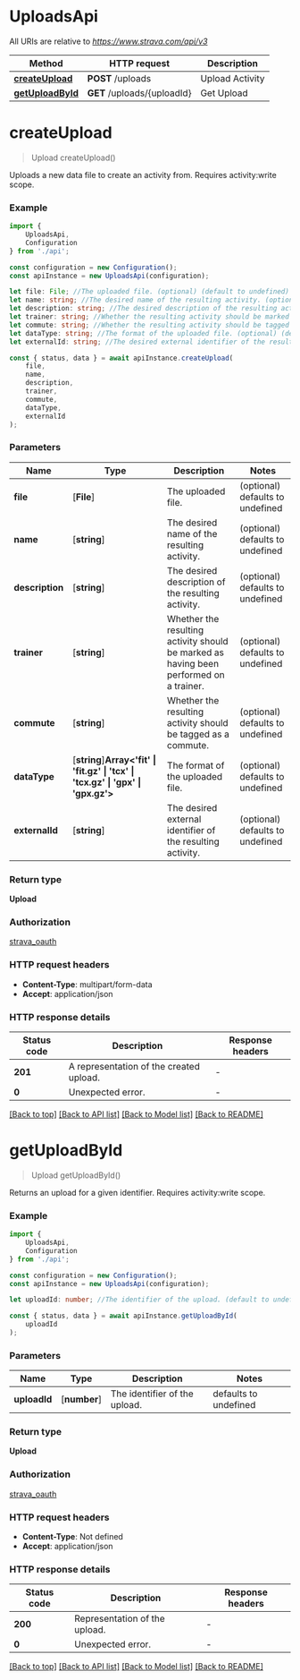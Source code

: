 # UploadsApi

All URIs are relative to *https://www.strava.com/api/v3*

|Method | HTTP request | Description|
|------------- | ------------- | -------------|
|[**createUpload**](#createupload) | **POST** /uploads | Upload Activity|
|[**getUploadById**](#getuploadbyid) | **GET** /uploads/{uploadId} | Get Upload|

# **createUpload**
> Upload createUpload()

Uploads a new data file to create an activity from. Requires activity:write scope.

### Example

```typescript
import {
    UploadsApi,
    Configuration
} from './api';

const configuration = new Configuration();
const apiInstance = new UploadsApi(configuration);

let file: File; //The uploaded file. (optional) (default to undefined)
let name: string; //The desired name of the resulting activity. (optional) (default to undefined)
let description: string; //The desired description of the resulting activity. (optional) (default to undefined)
let trainer: string; //Whether the resulting activity should be marked as having been performed on a trainer. (optional) (default to undefined)
let commute: string; //Whether the resulting activity should be tagged as a commute. (optional) (default to undefined)
let dataType: string; //The format of the uploaded file. (optional) (default to undefined)
let externalId: string; //The desired external identifier of the resulting activity. (optional) (default to undefined)

const { status, data } = await apiInstance.createUpload(
    file,
    name,
    description,
    trainer,
    commute,
    dataType,
    externalId
);
```

### Parameters

|Name | Type | Description  | Notes|
|------------- | ------------- | ------------- | -------------|
| **file** | [**File**] | The uploaded file. | (optional) defaults to undefined|
| **name** | [**string**] | The desired name of the resulting activity. | (optional) defaults to undefined|
| **description** | [**string**] | The desired description of the resulting activity. | (optional) defaults to undefined|
| **trainer** | [**string**] | Whether the resulting activity should be marked as having been performed on a trainer. | (optional) defaults to undefined|
| **commute** | [**string**] | Whether the resulting activity should be tagged as a commute. | (optional) defaults to undefined|
| **dataType** | [**string**]**Array<&#39;fit&#39; &#124; &#39;fit.gz&#39; &#124; &#39;tcx&#39; &#124; &#39;tcx.gz&#39; &#124; &#39;gpx&#39; &#124; &#39;gpx.gz&#39;>** | The format of the uploaded file. | (optional) defaults to undefined|
| **externalId** | [**string**] | The desired external identifier of the resulting activity. | (optional) defaults to undefined|


### Return type

**Upload**

### Authorization

[strava_oauth](../README.md#strava_oauth)

### HTTP request headers

 - **Content-Type**: multipart/form-data
 - **Accept**: application/json


### HTTP response details
| Status code | Description | Response headers |
|-------------|-------------|------------------|
|**201** | A representation of the created upload. |  -  |
|**0** | Unexpected error. |  -  |

[[Back to top]](#) [[Back to API list]](../README.md#documentation-for-api-endpoints) [[Back to Model list]](../README.md#documentation-for-models) [[Back to README]](../README.md)

# **getUploadById**
> Upload getUploadById()

Returns an upload for a given identifier. Requires activity:write scope.

### Example

```typescript
import {
    UploadsApi,
    Configuration
} from './api';

const configuration = new Configuration();
const apiInstance = new UploadsApi(configuration);

let uploadId: number; //The identifier of the upload. (default to undefined)

const { status, data } = await apiInstance.getUploadById(
    uploadId
);
```

### Parameters

|Name | Type | Description  | Notes|
|------------- | ------------- | ------------- | -------------|
| **uploadId** | [**number**] | The identifier of the upload. | defaults to undefined|


### Return type

**Upload**

### Authorization

[strava_oauth](../README.md#strava_oauth)

### HTTP request headers

 - **Content-Type**: Not defined
 - **Accept**: application/json


### HTTP response details
| Status code | Description | Response headers |
|-------------|-------------|------------------|
|**200** | Representation of the upload. |  -  |
|**0** | Unexpected error. |  -  |

[[Back to top]](#) [[Back to API list]](../README.md#documentation-for-api-endpoints) [[Back to Model list]](../README.md#documentation-for-models) [[Back to README]](../README.md)

